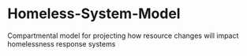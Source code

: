 # Homeless-System-Model
Compartmental model for projecting how resource changes will impact homelessness response systems
